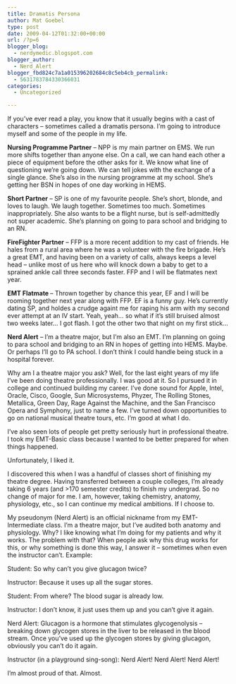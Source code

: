 ```yaml
---
title: Dramatis Persona
author: Mat Goebel
type: post
date: 2009-04-12T01:32:00+00:00
url: /?p=6
blogger_blog:
  - nerdymedic.blogspot.com
blogger_author:
  - Nerd_Alert
blogger_fbd824c7a1a015396202684c8c5eb4cb_permalink:
  - 5631783784330366031
categories:
  - Uncategorized

---
```

If you&#8217;ve ever read a play, you know that it usually begins with a cast of characters &#8211; sometimes called a dramatis persona. I&#8217;m going to introduce myself and some of the people in my life.

<span style="font-weight:bold;">Nursing Programme Partner</span> &#8211; NPP is my main partner on EMS. We run more shifts together than anyone else. On a call, we can hand each other a piece of equipment before the other asks for it. We know what line of questioning we&#8217;re going down. We can tell jokes with the exchange of a single glance. She&#8217;s also in the nursing programme at my school. She&#8217;s getting her BSN in hopes of one day working in HEMS.

<span style="font-weight:bold;">Short Partner</span> &#8211; SP is one of my favourite people. She&#8217;s short, blonde, and loves to laugh. We laugh together. Sometimes too much. Sometimes inappropriately. She also wants to be a flight nurse, but is self-admittedly not super academic. She&#8217;s planning on going to para school and bridging to an RN.

<span style="font-weight:bold;">FireFighter Partner</span> &#8211; FFP is a more recent addition to my cast of friends. He hales from a rural area where he was a volunteer with the fire brigade. He&#8217;s a great EMT, and having been on a variety of calls, always keeps a level head &#8211; unlike most of us here who will knock down a baby to get to a sprained ankle call three seconds faster. FFP and I will be flatmates next year.

<span style="font-weight:bold;">EMT Flatmate </span>&#8211; Thrown together by chance this year, EF and I will be rooming together next year along with FFP. EF is a funny guy. He&#8217;s currently dating SP, and holdes a crudge againt me for raping his arm with my second ever attempt at an IV start. Yeah, yeah&#8230; so what if it&#8217;s still bruised almost two weeks later&#8230; I got flash. I got the other two that night on my first stick&#8230;

<span style="font-weight:bold;">Nerd Alert</span> &#8211; I&#8217;m a theatre major, but I&#8217;m also an EMT. I&#8217;m planning on going to para school and bridging to an RN in hopes of getting into HEMS. Maybe. Or perhaps I&#8217;ll go to PA school. I don&#8217;t think I could handle being stuck in a hospital forever.

Why am I a theatre major you ask? Well, for the last eight years of my life I&#8217;ve been doing theatre professionally. I was good at it. So I pursued it in college and continued building my career. I&#8217;ve done sound for Apple, Intel, Oracle, Cisco, Google, Sun Microsystems, Phyzer, The Rolling Stones, Metallica, Green Day, Rage Against the Machine, and the San Francisco Opera and Symphony, just to name a few. I&#8217;ve turned down opportunities to go on national musical theatre tours, etc. I&#8217;m good at what I do.

I&#8217;ve also seen lots of people get pretty seriously hurt in professional theatre. I took my EMT-Basic class because I wanted to be better prepared for when things happened.

Unfortunately, I liked it.

I discovered this when I was a handful of classes short of finishing my theatre degree. Having transferred between a couple colleges, I&#8217;m already taking 6 years (and >170 semester credits) to finish my undergrad. So no change of major for me. I am, however, taking chemistry, anatomy, physiology, etc., so I can continue my medical ambitions. If I choose to.

My pseudonym (Nerd Alert) is an official nickname from my EMT-Intermediate class. I&#8217;m a theatre major, but I&#8217;ve audited both anatomy and physiology. Why? I like knowing what I&#8217;m doing for my patients and why it works. The problem with that? When people ask why this drug works for this, or why something is done this way, I answer it &#8211; sometimes when even the instructor can&#8217;t. Example:

Student: So why can&#8217;t you give <span id="SPELLING_ERROR_0" class="blsp-spelling-error">glucagon</span> twice?
  
Instructor: Because it uses up all the sugar stores.
  
Student: From where? The blood sugar is already low.
  
Instructor: I don&#8217;t know, it just uses them up and you can&#8217;t give it again.
  
Nerd Alert: <span id="SPELLING_ERROR_1" class="blsp-spelling-error">Glucagon</span> is a hormone that stimulates <span id="SPELLING_ERROR_2" class="blsp-spelling-error">glycogenolysis</span> &#8211; breaking down glycogen stores in the liver to be released in the blood stream. Once you&#8217;ve used up the glycogen stores by giving <span id="SPELLING_ERROR_3" class="blsp-spelling-error">glucagon</span>, obviously you can&#8217;t do it again.
  
Instructor (in a playground sing-song): Nerd Alert! Nerd Alert! Nerd Alert!

I&#8217;m almost proud of that. Almost.

<div class="blogger-post-footer">
  <img alt="" width="1" height="1" />
</div>